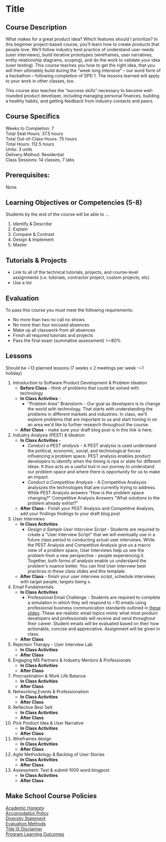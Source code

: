 # Title 

## Course Description

What makes for a great product idea? Which features should I prioritize? In this beginner project-based course, you’ll learn how to create products that people love. We’ll follow industry best practice of understand user needs (user interviews), build iterative prototypes (wireframes, user narratives, entity relationship diagrams, scoping), and do the work to validate your idea (user testing). This course teaches you how to get the right idea, that you will then ultimately build during the “week long intensive” – our word form of a hackathon – following completion of SPD 1. The lessons learned will apply to your work in other classes, too.

This course also teaches the “success skills” necessary to become well-rounded product developer, including managing personal finances, building a healthy habits, and getting feedback from industry contacts and peers.


## Course Specifics

Weeks to Completion:  7 <br>
Total Seat Hours:  37.5 hours <br>
Total Out-of-Class Hours: 75 hours <br>
Total Hours: 112.5 hours <br>
Units:  3 units <br>
Delivery Method:  Residential <br>
Class Sessions:  14 classes, 7 labs 

## Prerequisites:  

None <br>

## Learning Objectives or Competencies (5-8)

Students by the end of the course will be able to ...

1. Identify & Describe
1. Explain
1. Compare & Contrast
1. Design & Implement
1. Master

## Tutorials & Projects

- Link to all of the technical tutorials, projects, and course-level assignments (i.e. tutorials, contractor project, custom projects, etc)
- Use a list

## Evaluation

To pass this course you must meet the following requirements:

- No more than two no call no shows
- No more than four excused absences
- Make up all classwork from all absences
- Finish all required tutorials and projects
- Pass the final exam (summative assessment) >=80%

## Lessons

Should be ~13 planned lessons (7 weeks x 2 meetings per week -~1 holiday)

1. Introduction to Software Product Development & Problem Ideation
    - **Before Class** - think of problems that could be solved with technology
    - **In Class Activities** - 
        - "Problem Area" Brainstorm - Our goal as developers is to change the world with technology. That starts with understanding the problems in different markets and industries. In class, we'll explore problems that are important to us and start honing in on an area we'd like to further research throughout the course.
    - **After Class** - make sure your draft blog post is in this link is here, 
1. Industry Analysis (PEST) & Ideation
    - **In Class Activities** - 
        - *Conduct a PEST analysis* - A PEST analysis is used understand the political, economic, social, and technological forces influencing a problem space. PEST analysis enables product developers to identify when the timing is ripe or stale for different ideas. It thus acts as a useful tool in our journey to understand our problem space and where there is opportunity for us to make an impact.
        - *Conduct a Competitive Analysis* - A Competitive Analsysis analyszes the technologies that are currently trying to address. While PEST Analysis answers "How is the problem space changing?" Competitive Analysis Answers "What solutions to the problem already exhist?"
    - **After Class** - Finish your PEST Analysis and Competitive Analysis, add your findings findings to your draft blog post
1. User Interviews
    - **In Class Activities** 
        - *Design a Sample User Interview Script* - Students are required to create a "User Interview Script" that we will eventually use in a future class period to conducting actual user interviews. While the PEST Analysis and Competitive Analysis give us a macro view of a problem space, User Interviews help us  see the problem from a new perspective - people experiencing it. Together, both forms of analysis enable us understand the problem's nuance better. You can find User interview best practices in these class slides and this template.
    - **After Class** - finish your user interview script, schedule interviews with target people, targets being x.
1. Email Fundamentals
    - **In Class Activities** 
        - Professional Email Challenge - Students are required to complete a simulation in which they will respond to ~10 emails using professional business communication standards outlined in [these slides](https://docs.google.com/presentation/d/18TCD_bh5rBBMyT2NvWj0roGJodb8UzHyj2yaPbnkNNM/edit#slide=id.p). These are realistic email topics mimic what most product developers and professionals will receive and send throughout their career. Student emails will be evaluated based on their how actionable, concise and appreciative. Assignment will be given in class.
    - **After Class**
1. Rejection Therapy - User Interview Lab
    - **In Class Activities**
    - **After Class**
1. Engaging MS Partners & Industry Mentors & Professionals
    - **In Class Activities**
    - **After Class**
1. Procrastination & Work Life Balance
    - **In Class Activities**
    - **After Class**
1. Networking Events & Professionalism
    - **In Class Activities**
    - **After Class**
1. Reflective Best Selt
    - **In Class Activities**
    - **After Class**
1. Pick Product Idea & User Narrative
    - **In Class Activities**
    - **After Class**
1. Wireframes design
    - **In Class Activities**
    - **After Class**
1. Agile Methodology & Backlog of User Stories
    - **In Class Activities**
    - **After Class**
1. Assessment: Test & submit 1000 word blogpost
    - **In Class Activities**
    - **After Class**

## Make School Course Policies

[Academic Honesty](https://github.com/Product-College-Courses/Common-Syllabus-Sections/blob/master/Academic-Honesty-and-Plagiarism.md)<br>
[Accomodation Policy](https://github.com/Product-College-Courses/Common-Syllabus-Sections/blob/master/Accommodation-Policy.md)<br>
[Diversity Statement](https://github.com/Product-College-Courses/Common-Syllabus-Sections/blob/master/Diversity-Statement.md)<br>
[Evaluation Methods](https://github.com/Product-College-Courses/Common-Syllabus-Sections/blob/master/Evaluation-Methods.md)
<br>
[Title IX Disclaimer](https://github.com/Product-College-Courses/Common-Syllabus-Sections/blob/master/Evaluations-Title-X-Disclaimer.md)<br>
[Program Learning Outcomes](https://github.com/Product-College-Courses/Common-Syllabus-Sections/blob/master/Program-Learning-Outcomes.md)

